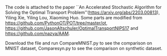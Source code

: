 The code is attached to the paper ``An Accelerated Stochastic Algorithm for Solving the Optimal Transport Problem''(https://arxiv.org/abs/2203.00813), Yiling Xie, Yiling Lou, Xiaoming Huo. Some parts are modified from https://github.com/PythonOT/POT/tree/master/ot, https://github.com/JasonAltschuler/OptimalTransportNIPS17 and https://github.com/nazya/AAM. 


Download the file and run CompareMNIST.py to see the comparison on MNIST dataset, Comparesyn.py to see the comparison on synthetic dataset.
